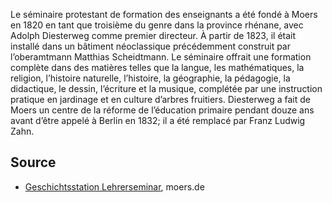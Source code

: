 Le séminaire protestant de formation des enseignants a été fondé à Moers en 1820 en tant que troisième du genre dans la province rhénane, avec Adolph Diesterweg comme premier directeur. À partir de 1823, il était installé dans un bâtiment néoclassique précédemment construit par l’oberamtmann Matthias Scheidtmann. Le séminaire offrait une formation complète dans des matières telles que la langue, les mathématiques, la religion, l’histoire naturelle, l’histoire, la géographie, la pédagogie, la didactique, le dessin, l’écriture et la musique, complétée par une instruction pratique en jardinage et en culture d’arbres fruitiers. Diesterweg a fait de Moers un centre de la réforme de l’éducation primaire pendant douze ans avant d’être appelé à Berlin en 1832; il a été remplacé par Franz Ludwig Zahn.

Source
------

* [Geschichtsstation Lehrerseminar], moers.de

[Geschichtsstation Lehrerseminar]: https://www-moers-de.translate.goog/leben-moers/geschichtsstation/geschichtsstation-10-lehrerseminar?_x_tr_sl=de&_x_tr_tl=fr
